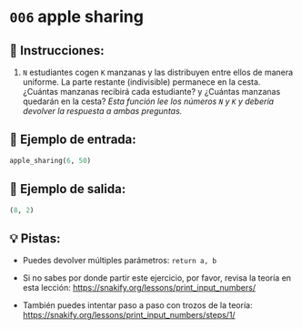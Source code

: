# `006` apple sharing

## 📝 Instrucciones:

1. `N` estudiantes cogen `K` manzanas y las distribuyen entre ellos de manera uniforme. La parte restante (indivisible) permanece en la cesta. ¿Cuántas manzanas recibirá cada estudiante? y ¿Cuántas manzanas quedarán en la cesta? *Esta función lee los números `N` y `K` y debería devolver la respuesta a ambas preguntas.*

## 📎 Ejemplo de entrada:

```py
apple_sharing(6, 50)
```

## 📎 Ejemplo de salida:

```py
(8, 2)
```
 
## 💡 Pistas:

+ Puedes devolver múltiples parámetros: `return a, b`

+ Si no sabes por donde partir este ejercicio, por favor, revisa la teoría en esta lección: https://snakify.org/lessons/print_input_numbers/

+ También puedes intentar paso a paso con trozos de la teoría: https://snakify.org/lessons/print_input_numbers/steps/1/

